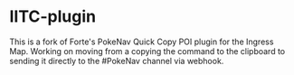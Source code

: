 # IITC-plugin
This is a fork of Forte's PokeNav Quick Copy POI plugin for the Ingress Map. Working on moving from a copying the command to the clipboard to sending it directly to the #PokeNav channel via webhook. 

